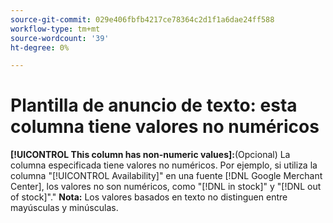 ```yaml
---
source-git-commit: 029e406fbfb4217ce78364c2d1f1a6dae24ff588
workflow-type: tm+mt
source-wordcount: '39'
ht-degree: 0%

---
```

# Plantilla de anuncio de texto: esta columna tiene valores no numéricos

**[!UICONTROL This column has non-numeric values]:**(Opcional) La columna especificada tiene valores no numéricos. Por ejemplo, si utiliza la columna &quot;[!UICONTROL Availability]&quot; en una fuente [!DNL Google Merchant Center], los valores no son numéricos, como &quot;[!DNL in stock]&quot; y &quot;[!DNL out of stock]&quot;.&quot; **Nota:** Los valores basados en texto no distinguen entre mayúsculas y minúsculas.
